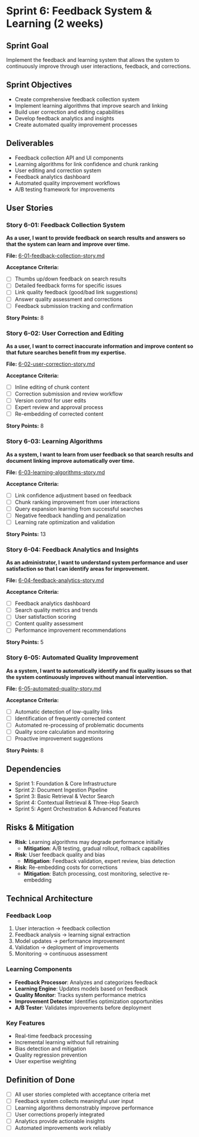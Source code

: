 # Sprint 6: Feedback System & Learning (2 weeks)

## Sprint Goal
Implement the feedback and learning system that allows the system to continuously improve through user interactions, feedback, and corrections.

## Sprint Objectives
- Create comprehensive feedback collection system
- Implement learning algorithms that improve search and linking
- Build user correction and editing capabilities
- Develop feedback analytics and insights
- Create automated quality improvement processes

## Deliverables
- Feedback collection API and UI components
- Learning algorithms for link confidence and chunk ranking
- User editing and correction system
- Feedback analytics dashboard
- Automated quality improvement workflows
- A/B testing framework for improvements

## User Stories

### Story 6-01: Feedback Collection System
**As a user, I want to provide feedback on search results and answers so that the system can learn and improve over time.**

**File:** [6-01-feedback-collection-story.md](6-01-feedback-collection-story.md)

**Acceptance Criteria:**
- [ ] Thumbs up/down feedback on search results
- [ ] Detailed feedback forms for specific issues
- [ ] Link quality feedback (good/bad link suggestions)
- [ ] Answer quality assessment and corrections
- [ ] Feedback submission tracking and confirmation

**Story Points:** 8

### Story 6-02: User Correction and Editing
**As a user, I want to correct inaccurate information and improve content so that future searches benefit from my expertise.**

**File:** [6-02-user-correction-story.md](6-02-user-correction-story.md)

**Acceptance Criteria:**
- [ ] Inline editing of chunk content
- [ ] Correction submission and review workflow
- [ ] Version control for user edits
- [ ] Expert review and approval process
- [ ] Re-embedding of corrected content

**Story Points:** 8

### Story 6-03: Learning Algorithms
**As a system, I want to learn from user feedback so that search results and document linking improve automatically over time.**

**File:** [6-03-learning-algorithms-story.md](6-03-learning-algorithms-story.md)

**Acceptance Criteria:**
- [ ] Link confidence adjustment based on feedback
- [ ] Chunk ranking improvement from user interactions
- [ ] Query expansion learning from successful searches
- [ ] Negative feedback handling and penalization
- [ ] Learning rate optimization and validation

**Story Points:** 13

### Story 6-04: Feedback Analytics and Insights
**As an administrator, I want to understand system performance and user satisfaction so that I can identify areas for improvement.**

**File:** [6-04-feedback-analytics-story.md](6-04-feedback-analytics-story.md)

**Acceptance Criteria:**
- [ ] Feedback analytics dashboard
- [ ] Search quality metrics and trends
- [ ] User satisfaction scoring
- [ ] Content quality assessment
- [ ] Performance improvement recommendations

**Story Points:** 5

### Story 6-05: Automated Quality Improvement
**As a system, I want to automatically identify and fix quality issues so that the system continuously improves without manual intervention.**

**File:** [6-05-automated-quality-story.md](6-05-automated-quality-story.md)

**Acceptance Criteria:**
- [ ] Automatic detection of low-quality links
- [ ] Identification of frequently corrected content
- [ ] Automated re-processing of problematic documents
- [ ] Quality score calculation and monitoring
- [ ] Proactive improvement suggestions

**Story Points:** 8

## Dependencies
- Sprint 1: Foundation & Core Infrastructure
- Sprint 2: Document Ingestion Pipeline
- Sprint 3: Basic Retrieval & Vector Search
- Sprint 4: Contextual Retrieval & Three-Hop Search
- Sprint 5: Agent Orchestration & Advanced Features

## Risks & Mitigation
- **Risk**: Learning algorithms may degrade performance initially
  - **Mitigation**: A/B testing, gradual rollout, rollback capabilities
- **Risk**: User feedback quality and bias
  - **Mitigation**: Feedback validation, expert review, bias detection
- **Risk**: Re-embedding costs for corrections
  - **Mitigation**: Batch processing, cost monitoring, selective re-embedding

## Technical Architecture

### Feedback Loop
1. User interaction → feedback collection
2. Feedback analysis → learning signal extraction
3. Model updates → performance improvement
4. Validation → deployment of improvements
5. Monitoring → continuous assessment

### Learning Components
- **Feedback Processor**: Analyzes and categorizes feedback
- **Learning Engine**: Updates models based on feedback
- **Quality Monitor**: Tracks system performance metrics
- **Improvement Detector**: Identifies optimization opportunities
- **A/B Tester**: Validates improvements before deployment

### Key Features
- Real-time feedback processing
- Incremental learning without full retraining
- Bias detection and mitigation
- Quality regression prevention
- User expertise weighting

## Definition of Done
- [ ] All user stories completed with acceptance criteria met
- [ ] Feedback system collects meaningful user input
- [ ] Learning algorithms demonstrably improve performance
- [ ] User corrections properly integrated
- [ ] Analytics provide actionable insights
- [ ] Automated improvements work reliably
